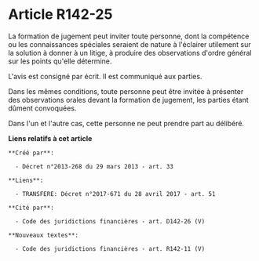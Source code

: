 # Article R142-25

La formation de jugement peut inviter toute personne, dont la compétence ou les connaissances spéciales seraient de nature à
l'éclairer utilement sur la solution à donner à un litige, à produire des observations d'ordre général sur les points qu'elle
détermine. 

L'avis est consigné par écrit. Il est communiqué aux parties. 

Dans les mêmes conditions, toute personne peut être invitée à présenter des observations orales devant la formation de
jugement, les parties étant dûment convoquées. 

Dans l'un et l'autre cas, cette personne ne peut prendre part au délibéré.

**Liens relatifs à cet article**

	**Créé par**:

	  - Décret n°2013-268 du 29 mars 2013 - art. 33

	**Liens**:

	  - TRANSFERE: Décret n°2017-671 du 28 avril 2017 - art. 51

	**Cité par**:

	  - Code des juridictions financières - art. D142-26 (V)

	**Nouveaux textes**:

	  - Code des juridictions financières - art. R142-11 (V)

